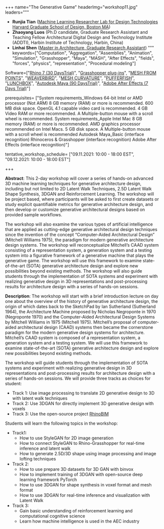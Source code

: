 +++
name="The Generative Game"
headerImg="workshop11.jpg"
leaders="""
- **Runjia Tian** ([Machine Learning Researcher Lab for Design Technologies Harvard Graduate School of Design, Boston MA](https://runjiatian.work/))  
- **Zhaoyang Luos** (Ph.D candidate, Graduate Research Assistant and Teaching Fellow Architectural Digital Design and Technology Institute (ADDTI), Harbin Institute of Technology, Harbin, China)
- **Linhai Shen** ([Master in Architecture, Graduate Research Assistant](http://www.forestoshen.com/)) 
"""
keywords=["Computation", "Aggregation", "Assemblies", "Animation", "Simulation", "Grasshopper", "Maya", "MASH", "After Effects", "fields", "forces", "physics", "representation", "Procedural modeling"]

Software=["[Rhino 7 (30 DaysTrial)](https://www.rhino3d.com/download/rhino-for-windows/evaluation)", "[Grasshopper plug-ins](https://www.food4rhino.com/en)",  "[MESH FROM POINTS](https://www.food4rhino.com/app/meshedit#downloads_list)",  "[WEAVERBIRD](http://www.giuliopiacentino.com/weaverbird/)", "[MESH CURVATURE](https://www.food4rhino.com/app/mesh-curvature)", "[PUFFERFISH](https://www.food4rhino.com/app/pufferfish)", "[LUNCHBOX](https://www.food4rhino.com/app/lunchbox)",  "[Autodesk Maya (90 DaysTrial)](https://www.autodesk.com/products/maya/free-trial)",  "[Adobe After Effects (7 Days Trial)](https://www.adobe.com/uk/products/aftereffects.html?mv=search&mv=search&sdid=FHRLZG67&ef_id=Cj0KCQjw5auGBhDEARIsAFyNm9EKiYn-wxw5IQ2hh8_QDZO_TcARxtJ-kysgo7WXBt-fFMm3uRuWYPsaAlXuEALw_wcB:G:s&s_kwcid=AL!3085!3!520815935682!e!!g!!after%20effects%20trial!1422700028!59976298550&gclid=Cj0KCQjw5auGBhDEARIsAFyNm9EKiYn-wxw5IQ2hh8_QDZO_TcARxtJ-kysgo7WXBt-fFMm3uRuWYPsaAlXuEALw_wcB)"] 

prerequisites= ["System requirements_Windows 64-bit Intel or AMD processor (Not ARM) 8 GB memory (RAM) or more is recommended. 600 MB disk space. OpenGL 4.1 capable video card is recommended. 4 GB Video RAM or more recommended. A Multiple-button mouse with a scroll wheel is recommended.  System requirements_Apple Intel Mac 8 GB memory (RAM) or more is recommended. AMD graphics processor recommended on Intel Macs. 5 GB disk space. A Multiple-button mouse with a scroll wheel is recommended  Autodesk Maya_Basic (interface recognition) Rhinoceros & Grasshopper (interface recognition) Adobe After Effects (interface recognition)"]

tentative_workshop_schedule= ["09.11.2021: 10:00 - 18:00 EST", "09.12.2021: 10:00 - 18:00 EST"]

+++

**Abstract**: This 2-day workshop will cover a series of hands-on advanced 3D machine learning techniques for generative architecture design, including but not limited to 2D Latent Walk Techniques, 2.5D Latent Walk Shape Synthesis, 3DGAN and Reinforcement Learning. The workshop will be project based, where participants will be asked to first create datasets or study explicit quantifiable metrics for generative architecture design, and then develop or customize generative architectural designs based on provided sample workflows. 

The workshop will also examine the various types of artificial intelligence that are applied as cutting-edge generative architectural design techniques since the invention of the concept “Computer-Aided Architectural Design” (Mitchell Williams 1975), the paradigm for modern generative architecture design systems. The workshop will reconceptualize Mitchell’s CAAD system consisting of a representation system, a generation system and a testing system into a figurative framework of a generative machine that plays the generative game. The workshop will use this framework to examine state-of-the-art (SOTA) generative architecture design and explore new possibilities beyond existing methods. The workshop will also guide students through the implementation of SOTA systems and experiment with realizing generative design in 3D representations and post-processing results for architecture design with a series of hands-on sessions.


**Description**: The workshop will start with a brief introduction lecture on day one about the overview of the history of generative architecture design, the origin of which dates back to the SketchPad by Ian Sutherland (Sutherland 1964), the Architecture Machine proposed by Nicholas Negroponte in 1970 (Negroponte 1970) and the Computer-Aided Architectural Design Systems by Mitchell Williams in 1975 (Mitchell 1975). Mitchell’s proposal of computer-aided architectural design (CAAD) systems then became the cornerstone paradigm for the modern generative design systems for architecture. Mitchell’s CAAD system is composed of a representation system, a generation system and a testing system. We will use this framework to examine state-of-the-art (SOTA) generative architecture design and explore new possibilities beyond existing methods.

The workshop will guide students through the implementation of SOTA systems and experiment with realizing generative design in 3D representations and post-processing results for architecture design with a series of hands-on sessions. We will provide three tracks as choices for student:

- Track 1: Use image processing to translate 2D generative design to 3D with latent walk techniques
- Track 2: Use 3DGAN for directly implement 3D generative design with voxels
- Track 3: Use the open-source project [RhinoBIM](https://github.com/Archolic95/RhinoBIM) 

Students will learn the following topics in the workshop:
- Track1: 
    - How to use StyleGAN for 2D image generation
    - How to connect StyleGAN to Rhino-Grasshopper for real-time inference and latent walk
  - How to generate 2.5D/3D shape using image processing and image lofting techniques 
- Track 2: 
    - How to use prepare 3D datasets for 3D GAN with binvox
    - How to implement training of 3DGAN with open-source deep learning framework PyTorch
    - How to use 3DGAN for shape synthesis in voxel format and mesh format
    - How to use 3DGAN for real-time inference and visualization with Latent Walk 
- Track 3:
    - Gain basic understanding of reinforcement learning and computational cognitive science 
    - Learn how machine intelligence is used in the AEC industry
